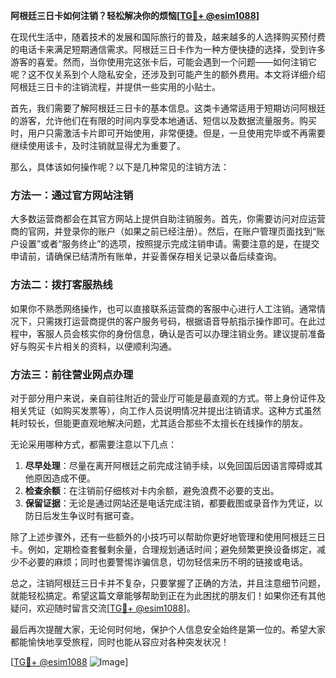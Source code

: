 **阿根廷三日卡如何注销？轻松解决你的烦恼[[TG💪+ @esim1088](https://t.me/s/esim1088)]**

在现代生活中，随着技术的发展和国际旅行的普及，越来越多的人选择购买预付费的电话卡来满足短期通信需求。阿根廷三日卡作为一种方便快捷的选择，受到许多游客的喜爱。然而，当你使用完这张卡后，可能会遇到一个问题——如何注销它呢？这不仅关系到个人隐私安全，还涉及到可能产生的额外费用。本文将详细介绍阿根廷三日卡的注销流程，并提供一些实用的小贴士。

首先，我们需要了解阿根廷三日卡的基本信息。这类卡通常适用于短期访问阿根廷的游客，允许他们在有限的时间内享受本地通话、短信以及数据流量服务。购买时，用户只需激活卡片即可开始使用，非常便捷。但是，一旦使用完毕或不再需要继续使用该卡，及时注销就显得尤为重要了。

那么，具体该如何操作呢？以下是几种常见的注销方法：

### 方法一：通过官方网站注销
大多数运营商都会在其官方网站上提供自助注销服务。首先，你需要访问对应运营商的官网，并登录你的账户（如果之前已经注册）。然后，在账户管理页面找到“账户设置”或者“服务终止”的选项，按照提示完成注销申请。需要注意的是，在提交申请前，请确保已结清所有账单，并妥善保存相关记录以备后续查询。

### 方法二：拨打客服热线
如果你不熟悉网络操作，也可以直接联系运营商的客服中心进行人工注销。通常情况下，只需拨打运营商提供的客户服务号码，根据语音导航指示操作即可。在此过程中，客服人员会核实你的身份信息，确认是否可以办理注销业务。建议提前准备好与购买卡片相关的资料，以便顺利沟通。

### 方法三：前往营业网点办理
对于部分用户来说，亲自前往附近的营业厅可能是最直观的方式。带上身份证件及相关凭证（如购买发票等），向工作人员说明情况并提出注销请求。这种方式虽然耗时较长，但能更直观地解决问题，尤其适合那些不太擅长在线操作的朋友。

无论采用哪种方式，都需要注意以下几点：
1. **尽早处理**：尽量在离开阿根廷之前完成注销手续，以免回国后因语言障碍或其他原因造成不便。
2. **检查余额**：在注销前仔细核对卡内余额，避免浪费不必要的支出。
3. **保留证据**：无论是通过网站还是电话完成注销，都要截图或录音作为凭证，以防日后发生争议时有据可查。

除了上述步骤外，还有一些额外的小技巧可以帮助你更好地管理和使用阿根廷三日卡。例如，定期检查套餐剩余量，合理规划通话时间；避免频繁更换设备绑定，减少不必要的麻烦；同时也要警惕诈骗信息，切勿轻信来历不明的链接或电话。

总之，注销阿根廷三日卡并不复杂，只要掌握了正确的方法，并且注意细节问题，就能轻松搞定。希望这篇文章能够帮助到正在为此困扰的朋友们！如果你还有其他疑问，欢迎随时留言交流[[TG💪+ @esim1088](https://t.me/s/esim1088)]。

最后再次提醒大家，无论何时何地，保护个人信息安全始终是第一位的。希望大家都能愉快地享受旅程，同时也能从容应对各种突发状况！

[[TG💪+ @esim1088](https://t.me/s/esim1088) ![Image](https://i.postimg.cc/4NQfJmqS/Snipaste-2025-05-13-00-14-12.png)]